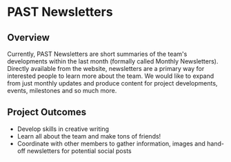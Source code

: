 # PAST Newsletters
## Overview
Currently, PAST Newsletters are short summaries of the team's developments within the last month (formally called Monthly Newsletters). 
Directly available from the website, newsletters are a primary way for interested people to learn more about the team.
We would like to expand from just monthly updates and produce content for project developments, events, milestones and so much more.

## Project Outcomes
- Develop skills in creative writing
- Learn all about the team and make tons of friends!
- Coordinate with other members to gather information, images and hand-off newsletters for potential social posts
